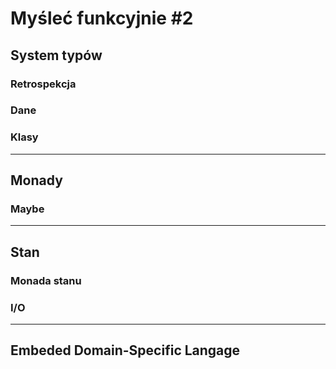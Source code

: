 # Myśleć funkcyjnie #2
## System typów
### Retrospekcja
### Dane
### Klasy

---

## Monady
### Maybe
---

## Stan
### Monada stanu
### I/O

---

## Embeded Domain-Specific Langage
